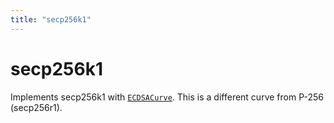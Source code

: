 ```yaml
---
title: "secp256k1"
---
```


# secp256k1

Implements secp256k1 with [`ECDSACurve`](/reference/ecdsa/ECDSACurve). This is a different curve from P-256 (secp256r1).
